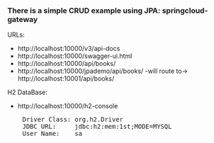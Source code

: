 ### There is a simple CRUD example using JPA: springcloud-gateway
URLs:
- http://localhost:10000/v3/api-docs
- http://localhost:10000/swagger-ui.html
- http://localhost:10000/api/books/
- http://localhost:10000/jpademo/api/books/ -will route to-> http://localhost:10001/api/books/

H2 DataBase:
- http://localhost:10000/h2-console
<pre>
    Driver Class: org.h2.Driver
    JDBC URL:     jdbc:h2:mem:1st;MODE=MYSQL
    User Name:    sa
</pre>

